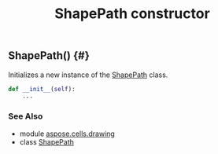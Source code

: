 ﻿---
title: ShapePath constructor
second_title: Aspose.Cells for Python via .NET API References
description: 
type: docs
weight: 10
url: /aspose.cells.drawing/shapepath/__init__/
is_root: false
---

## ShapePath() {#}

Initializes a new instance of the [ShapePath](/cells/python-net/aspose.cells.drawing/shapepath) class.



```python
def __init__(self):
    ...
```





### See Also
* module [aspose.cells.drawing](../../)
* class [ShapePath](/cells/python-net/aspose.cells.drawing/shapepath)
